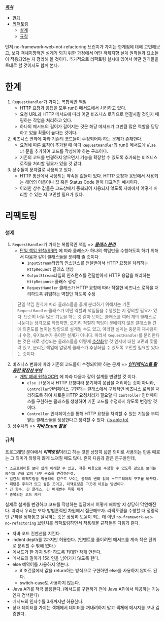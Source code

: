 <i><u>***목차***</i></u>
- [한계](#한계)
- [리팩토링](#리팩토링)
    + [설계](#설계)
    + [규칙](#규칙)

먼저 no-framework-web-not-refactoring 브런치가 가지는 한계점에 대해 고민해보고, 보다 객체지향적인 설계가 되기 위한 과정에서
어떤 객체지향 설계 원칙들과 요소들이 적용되었는 지 정리해 볼 것이다. 추가적으로 리팩토링 실시에 있어서 어떤 원칙들을 토대로 할 것이지도 함께 본다.
 
# 한계
1. `RequestHandler`가 가지는 복합적인 책임
   - HTTP 요청과 응답을 모두 run() 메서드에서 처리하고 있다.
   - 요청 URL과 HTTP 메서드에 따라 어떤 비즈니스 로직으로 연결시킬 것인지 매핑하는 작업을 처리하고 있다. 
   - 하나의 메서드의 길이가 길어지는 것은 해당 메서드가 그만큼 많은 역할을 담당하고 있을 확률이 높다는 것이다.
2. 비즈니스 변화에 따라 기존의 코드들이 수정되어야 하는 문제가 존재한다.
   - 요청에 따른 로직이 추가될 때 마다 `RequestHandler`의 run() 메서드에 `else if` 문을 추가하여 코드를 작성해야 하는 구조이다.
   - 기존의 코드를 변경하지 않으면서 기능을 확장할 수 있도록 추가되는 비즈니스 로직을 처리할 필요가 있을 것 같다.
3. 상수들이 문자열로 사용되고 있다. 
   - HTTP 통신에서 사용되는 약속된 값들이 있다. HTTP 요청과 응답에서 사용되는 헤더의 이름이나 값 혹은 Status Code 들이 대표적인 예시이다.
   - 이러한 상수 값들은 코드상에서 중복되어 사용되지 않도록 자바에서 어떻게 처리할 수 있는 지 고민할 필요가 있다.

# 리팩토링
### 설계
1. `RequestHandler`가 가지는 복합적인 책임 => ***<i><u>클래스 분리</i></u>*** 
   - [단일 책임 원칙(SRP)](https://github.com/e-build/java-oop-to-spring/blob/main/concept/oop-5-principle.md#srpsingle-responsibility-principle)
     에 따라 클래스가 하나의 책임만을 수행하도록 하기 위해서 다음과 같이 클래스들을 분리해 줄 것이다.
       - `InputStream`타입의 인스턴스를 전달받아서 HTTP 요청을 처리하는 `HttpRequest` 클래스 생성
       - `OutputStream`타입의 인스턴스를 전달받아서 HTTP 응답을 처리하는 `HttpResponse` 클래스 생성
       - `RequestHandler` 클래스가 HTTP 요청에 따라 적절한 비즈니스 로직을 처리하도록 위임하는 역할만 하도록 수정
  > 단일 책임 원칙에 따라 클래스들을 옳게 분리하기 위해서는 기존 `RequestHandler`클래스가 어떤 역할과 책임들을 수행했는 지 정의할 필요가 있다.
    단순히 너무 많은 기능을 하는 것 같아 보이는 클래스를 여러 개의 클래스로 나눈다는 생각으로 작업하면, 오히려 적절히 책임이 분배되지 않은 클래스들 간에 
    의존도를 높이는 방향으로 설계될 수도 있고, 이러한 설계는 충분히 재사용이나 수정, 유지보수가 용이한 설계가 아니다.
    따라서 `RequestHandler`를 분리한다는 것은 새로 생성되는 클래스들을 어떻게 [추상화](#)할 것 인지에 대한 고민과 맞물려 있고, 
    분리된 책임에 알맞게 클래스가 추상화될 수 있도록 고민할 필요할 있다는 것이다.
2. 비즈니스 변화에 따라 기존의 코드들이 수정되어야 하는 문제 => ***<i><u>인터페이스를 활용한 확장성 부여</i></u>*** 
   - [개방 폐쇄 원칙(OCP)](https://github.com/e-build/java-oop-to-spring/blob/main/concept/oop-5-principle.md#ocpopen-closed-principle) 
     에 따라 다음과 같이 설계를 변경할 것 이다.
     - `else if`문에서 HTTP 요청따라 분기하여 응답을 처리하는 것이 아니라, `Controller`인터페이스 구현하는 클래스에서 구체적인 비즈니스 로직을 처리하도록 하여 
       새로운 HTTP 요청처리가 필요할 때 `Controller` 인터페이스를 구현하는 클래스를 생성하여 기존 코드를 수정하지 않도록 변경할 것 이다. 
     - `Controller` 인터페이스를 통해 HTTP 요청을 처리할 수 있는 기능을 부여받는 클래스들을 생성한다고 생각할 수 있다. [(is able to)](https://github.com/e-build/java-oop-to-spring/blob/main/concept/oop-on-java.md#%EC%83%81%EC%86%8D%EA%B3%BC-%EC%9D%B8%ED%84%B0%ED%8E%98%EC%9D%B4%EC%8A%A4)
3. 상수처리 => ***<i><u>자바 Enum 활용</i></u>***

### 규칙
프로그래밍 분야에서 <i>***리팩토링***</i>이라고 하는 것은 상당히 넓은 의미로 사용되는 만큼 때로는 그 의미가 와닿지 않게 느껴질 때도 많다. 흔히 다음과 같은 문구들인데,
```text
* 소프트웨어를 보다 쉽게 이해할 수 있고, 적은 비용으로 수정할 수 있도록 겉으로 보이는 동작의 변화 없이 내부 구조를 변경하는것.
* 일련의 리팩토링을 적용하여 겉으로 보이는 동작의 변화 없이 소프트웨어의 구조를 바꾸다.
* 패턴은 우리가 있고 싶은 곳이고, 리팩토링은 그곳에 이르는 방법이다.
* 긴 함수, 긴 클래스, 긴 매개변수 목록 제거
* 중복되는 코드 제거
```
실제로 설계를 변경하고 코드를 작성하는 입장에서 어떻게 해야할 지 상당히 막연해진다.
따라서 우리는 보다 방법론적인 차원에서 접근해보자. 리팩토링을 수행할 때 정량적인 규칙을 정해놓고 실시하는 것은 상당히 도움이 되는 데
이번 `no-framework-web-no-refactoring` 브런치를 리팩토링하면서 적용해볼 규칙들은 다음과 같다.
- 자바 코드 컨벤션을 지킨다
- indent depth를 2까지만 허용한다.
  (인덴트를 줄이려면 메서드를 계속 작은 단위로 분리할 수 밖에 없다.)
- 메서드가 한 가지 일만 하도록 최대한 작게 만든다.
- 메서드의 길이가 15라인을 넘어가지 않도록 한다.
- else 예약어를 사용하지 않는다.
    - if 조건절에서 값을 return하는 방식으로 구현하면 else를 사용하지 않아도 된다.
    - switch-case도 사용하지 않는다.
- Java API를 적극 활용한다. (메서드를 구현하기 전에 Java API에서 제공하는 기능인지 검색한다)
- 메서드의 인자수를 3개까지만 허용한다.
- 상태 데이터를 가지는 객체에서 데이터를 꺼내려하지 말고 객체에 메시지를 보내 검증한다. 